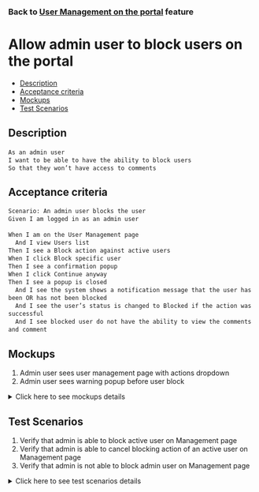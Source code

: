 ### Back to [User Management on the portal](../../) feature

# Allow admin user to block users on the portal

- [Description](#description)
- [Acceptance criteria](#acceptance-criteria)
- [Mockups](#mockups)
- [Test Scenarios](#test-scenarios)

## Description

    As an admin user
    I want to be able to have the ability to block users
    So that they won’t have access to comments

## Acceptance criteria

    Scenario: An admin user blocks the user
    Given I am logged in as an admin user
	
    When I am on the User Management page
      And I view Users list
    Then I see a Block action against active users
    When I click Block specific user
    Then I see a confirmation popup
    When I click Continue anyway
    Then I see a popup is closed
      And I see the system shows a notification message that the user has been OR has not been blocked
      And I see the user’s status is changed to Blocked if the action was successful
      And I see blocked user do not have the ability to view the comments and comment

## Mockups

1. Admin user sees user management page with actions dropdown
2. Admin user sees warning popup before user block

<details>
  <summary>Click here to see mockups details</summary>

**1. Admin user sees user management page with actions dropdown:**

![User management page with actions dropdown](/products/sport_news_portal/web_application_features/user_management/images/user_management_page_with_action_dropdown.png)

**2. Admin user sees warning popup before user block:**

![Warning popup before user block](/products/sport_news_portal/web_application_features/user_management/images/before_user_block_warning_popup.png)

</details>

## Test Scenarios

1. Verify that admin is able to block active user on Management page
2. Verify that admin is able to cancel blocking action of an active user on Management page
3. Verify that admin is not able to block admin user on Management page

<details>
  <summary>Click here to see test scenarios details</summary>

### **#1. Verify that admin is able to block active user on Management page**

|#|Steps|Expected Result
------|-------|----------
|1|Go to Sport News site|
|2|Log in your admin account|
|3|Observe User Management menu item|
|4|Go to User Management page|
|5|Check the available actions for admin according active users|Actions available for admins: active users - Block, Make as Admin, Delete
|6|Click on Block active user|A confirmation popup is shown
|7|Click on Continue anyway|The popup is closed and the system shows a notification message that the user has been blocked
|8|Check if blocked user haven’t the ability to view the comments and comment|The blocked user will not have the ability to view the comments and comment

### **#2. Verify that admin is able to cancel blocking action of an active user on Management page**

|#|Steps|Expected Result
------|-------|----------
|1|Go to Sport News site|
|2|Log in your admin account|
|3|Observe User Management menu item|
|4|Go to User Management page|
|5|Check the available actions for admin according active users|Actions available for admins: active users - Block, Make as Admin, Delete 
|6|Click on Block active user|A confirmation popup is shown
|7|Click on Cancel|The popup is closed and the user is not blocked

### **#3. Verify that admin is not able to block admin user on Management page**

|#|Steps|Expected Result
------|-------|----------
|1|Go to Sport News site|
|2|Log in your admin account|
|3|Observe User Management menu item|
|4|Go to User Management page|
|5|Check if block action is available for admin user|Admin cannot block another admin user

</details>
